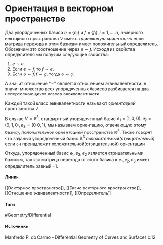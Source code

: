 # Ориентация в векторном пространстве
Два упорядоченных базиса $e=\{e_{i}\}$ и $f=\{f_{i}\},i=1,\dots,n$, $n$-мерного векторного пространства $V$ имеют *одинаковую ориентацию* если матрица перехода к этим базисам имеет положительный определитель. Обозначим это соотношение через $e\sim f$. Исходя из свойства определителя мы получим следующие свойства:
1. $e\sim e$.
2. Если $e\sim f$, то $f\sim e$.
3. Если $e\sim f,f\sim g$, тогда $e\sim g$.

А значит отношение "$\sim$" является отношением эквивалентности. А значит множество всех упорядоченных базисов разбивается на два непересекающихся класса эквивалентности.

Каждый такой класс эквивалентности называют *ориентацией* пространства $V$.

В случае $V=\mathbb{R}^3$, стандартный упорядоченный базис $e_{1}=(1,0,0),e_2=(0,1,0),e_{3}=(0,0,1)$, мы называем ориентацию, отвечающую этому базису, *положительной ориентацией* пространства $\mathbb{R}^{3}$. Также говорят что заданый упорядоченный базис $\mathbb{R}^3$ *положительный(отрицательный)* если он пренадлежит положительной(отрицательной) ориентации.

Откуда, упорядоченный базис $e_{1},e_{3},e_{2}$ является отрицательными базисом, так как матрица перехода от этого базиса к $e_{1},e_{2},e_{3}$ имеет определитель равный $-1$.
#### Линки
 [[Векторное пространство]],
 [[Базис векторного пространства]],
 [[Отношение эквивалентности]],
 [[Определитель]]
#### Тэги
 #Geometry/Differential 
#### Источники
 Manfredo P. do Carmo - Differential Geometry of Curves and Surfaces с.12